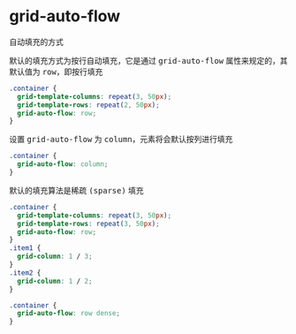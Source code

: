# grid-auto-flow

自动填充的方式

<TwoColumn>

<div>

默认的填充方式为按行自动填充，它是通过 <kbd>grid-auto-flow</kbd> 属性来规定的，其默认值为 <kbd>row</kbd>，即按行填充

```css
.container {
  grid-template-columns: repeat(3, 50px);
  grid-template-rows: repeat(2, 50px);
  grid-auto-flow: row;
}
```

<GridBox
  :style="{
    gridTemplateColumns: 'repeat(3, 50px)',
    gridTemplateRows: 'repeat(2, 50px)',
    gridAutoFlow: 'row'
  }"
/>

设置 <kbd>grid-auto-flow</kbd> 为 <kbd>column</kbd>，元素将会默认按列进行填充

```css {2}
.container {
  grid-auto-flow: column;
}
```

<GridBox
  :style="{
    gridTemplateColumns: 'repeat(3, 50px)',
    gridTemplateRows: 'repeat(2, 50px)',
    gridAutoFlow: 'column'
  }"
/>

</div>

<div class="-mt-24">

默认的填充算法是稀疏 <kbd>(sparse)</kbd> 填充

```css
.container {
  grid-template-columns: repeat(3, 50px);
  grid-template-rows: repeat(3, 50px);
  grid-auto-flow: row;
}
.item1 {
  grid-column: 1 / 3;
}
.item2 {
  grid-column: 1 / 2;
}
```

<GridBox
  :counts="6"
  :style="{
    gridTemplateColumns: 'repeat(3, 50px)',
    gridTemplateRows: 'repeat(3, 50px)',
    gridAutoFlow: 'row'
  }"
  :itemStyles="[{
    gridColumn: '1 / 3'
  }, {
    gridColumn: '1 / 3'
  }]"
/>

```css
.container {
  grid-auto-flow: row dense;
}
```

<GridBox
  :counts="6"
  :style="{
    gridTemplateColumns: 'repeat(3, 50px)',
    gridTemplateRows: 'repeat(3, 50px)',
    gridAutoFlow: 'row dense'
  }"
  :itemStyles="[{
    gridColumn: '1 / 3'
  }, {
    gridColumn: '1 / 3'
  }]"
/>

</div>

</TwoColumn>